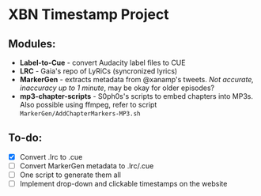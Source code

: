# XBN Timestamp Project

## Modules:
* **Label-to-Cue** - convert Audacity label files to CUE
* **LRC** - Gaia's repo of LyRiCs (syncronized lyrics)
* **MarkerGen** - extracts metadata from @xanamp's tweets. *Not accurate, inaccuracy up to 1 minute*, may be okay for older episodes?
* **mp3-chapter-scripts** - S0ph0s's scripts to embed chapters into MP3s. Also possible using ffmpeg, refer to script `MarkerGen/AddChapterMarkers-MP3.sh`

## To-do:
- [x] Convert .lrc to .cue
- [ ] Convert MarkerGen metadata to .lrc/.cue
- [ ] One script to generate them all
- [ ] Implement drop-down and clickable timestamps on the website
